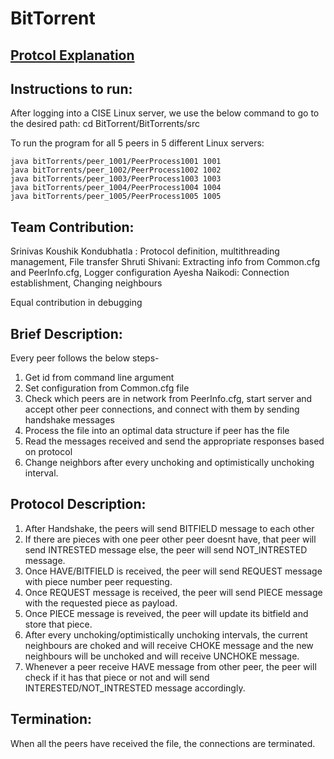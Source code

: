 # BitTorrent
## [Protcol Explanation](https://drive.google.com/file/d/12MCD2RFjkV0vSQJS7VdEpUd7bwdOp-Fd/view?usp=share_link)
## Instructions to run:
After logging into a CISE Linux server, we use the below command to go to the desired path:
cd BitTorrent/BitTorrents/src

To run the program for all 5 peers in 5 different Linux servers:
```
java bitTorrents/peer_1001/PeerProcess1001 1001
java bitTorrents/peer_1002/PeerProcess1002 1002
java bitTorrents/peer_1003/PeerProcess1003 1003
java bitTorrents/peer_1004/PeerProcess1004 1004
java bitTorrents/peer_1005/PeerProcess1005 1005
```
## Team Contribution:
Srinivas Koushik Kondubhatla : Protocol definition, multithreading management, File transfer
Shruti Shivani: Extracting info from Common.cfg and PeerInfo.cfg, Logger configuration
Ayesha Naikodi: Connection establishment, Changing neighbours 

Equal contribution in debugging

## Brief Description:

Every peer follows the below steps-
1. Get id from command line argument
2. Set configuration from Common.cfg file
3. Check which peers are in network from PeerInfo.cfg, start server and accept other peer connections, and connect with them by sending handshake messages
4. Process the file into an optimal data structure if peer has the file
5. Read the messages received and send the appropriate responses based on protocol
6. Change neighbors after every unchoking and optimistically unchoking interval.

## Protocol Description:

1. After Handshake, the peers will send BITFIELD message to each other
2. If there are pieces with one peer other peer doesnt have, that peer will send INTRESTED message else, the peer will send NOT_INTRESTED message. 
3. Once HAVE/BITFIELD is received, the peer will send REQUEST message with piece number peer requesting. 
4. Once REQUEST message is received, the peer will send PIECE message with the requested piece as payload.
5. Once PIECE message is reveived, the peer will update its bitfield and store that piece.
6. After every unchoking/optimistically unchoking intervals, the current neighbours are choked and will receive CHOKE message and the new neighbours will be unchoked and will receive UNCHOKE message.
7. Whenever a peer receive HAVE message from other peer, the peer will check if it has that piece or not and will send INTERESTED/NOT_INTRESTED message accordingly. 

## Termination:
When all the peers have received the file, the connections are terminated.
